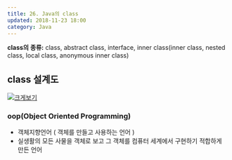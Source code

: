 ```yaml
---
title: 26. Java의 class
updated: 2018-11-23 18:00
category: Java
---
```


**class의 종류:** class, abstract class, interface, inner class(inner class, nested class, local class, anonymous inner class)

## class 설계도
[![크게보기](https://user-images.githubusercontent.com/36517195/49713556-99c14000-fc8c-11e8-8b56-1929fbfeff2f.gif)](https://user-images.githubusercontent.com/36517195/49713556-99c14000-fc8c-11e8-8b56-1929fbfeff2f.gif)


### oop(Object Oriented Programming)
- 객체지향언어 ( 객체를 만들고 사용하는 언어 )
- 실생활의 모든 사물을 객체로 보고 그 객체를 컴퓨터 세계에서 구현하기 적합하게 만든 언어

